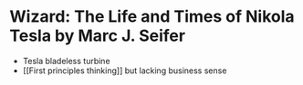 
# Wizard: The Life and Times of Nikola Tesla by Marc J. Seifer

* Tesla bladeless turbine
* [[First principles thinking]] but lacking business sense


